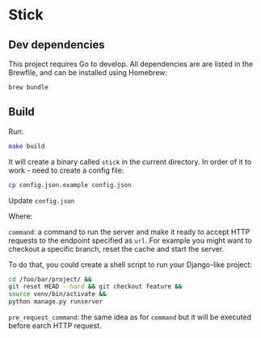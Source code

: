 # Stick

## Dev dependencies

This project requires Go to develop. All dependencies are are listed in the Brewfile, and can be installed using Homebrew:

```
brew bundle
```

## Build

Run:

```bash
make build
```

It will create a binary called `stick` in the current directory. In order of it to work - need to create a config file:

```bash
cp config.json.example config.json
```

Update `config.json` 

Where:

`command`: a command to run the server and make it ready to accept HTTP requests to the endpoint specified as `url`. For example you might want to checkout a specific branch, reset the cache and start the server. 

To do that, you could create a shell script to run your Django-like project:

```bash
cd /foo/bar/project/ &&
git reset HEAD --hard && git checkout feature &&
source venv/bin/activate &&
python manage.py runserver
```


`pre_request_command`: the same idea as for `command` but it will be executed before earch HTTP request. 
